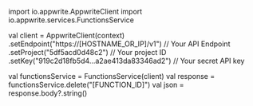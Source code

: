 import io.appwrite.AppwriteClient
import io.appwrite.services.FunctionsService

val client = AppwriteClient(context)
  .setEndpoint("https://[HOSTNAME_OR_IP]/v1") // Your API Endpoint
  .setProject("5df5acd0d48c2") // Your project ID
  .setKey("919c2d18fb5d4...a2ae413da83346ad2") // Your secret API key

val functionsService = FunctionsService(client)
val response = functionsService.delete("[FUNCTION_ID]")
val json = response.body?.string()